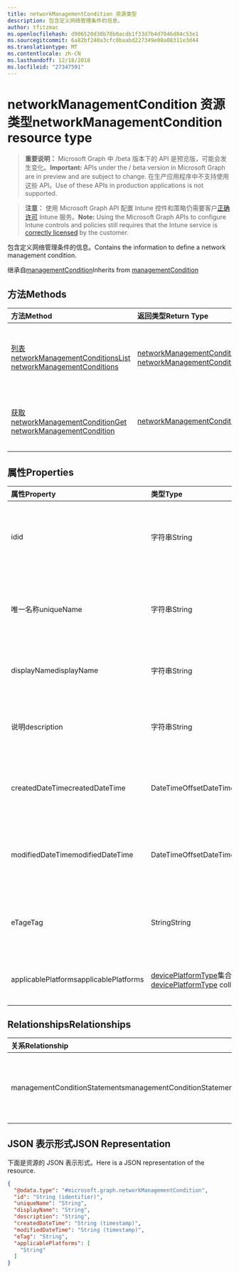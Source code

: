 ```yaml
---
title: networkManagementCondition 资源类型
description: 包含定义网络管理条件的信息。
author: tfitzmac
ms.openlocfilehash: d906520d30b78b0acdb1f33d7b4d7046d84c53e1
ms.sourcegitcommit: 6a82bf240a3cfc0baabd227349e08a08311e3d44
ms.translationtype: MT
ms.contentlocale: zh-CN
ms.lasthandoff: 12/18/2018
ms.locfileid: "27347591"
---
```

# <a name="networkmanagementcondition-resource-type"></a><span data-ttu-id="de424-103">networkManagementCondition 资源类型</span><span class="sxs-lookup"><span data-stu-id="de424-103">networkManagementCondition resource type</span></span>

> <span data-ttu-id="de424-104">**重要说明：** Microsoft Graph 中 /beta 版本下的 API 是预览版，可能会发生变化。</span><span class="sxs-lookup"><span data-stu-id="de424-104">**Important:** APIs under the / beta version in Microsoft Graph are in preview and are subject to change.</span></span> <span data-ttu-id="de424-105">在生产应用程序中不支持使用这些 API。</span><span class="sxs-lookup"><span data-stu-id="de424-105">Use of these APIs in production applications is not supported.</span></span>

> <span data-ttu-id="de424-106">**注意：** 使用 Microsoft Graph API 配置 Intune 控件和策略仍需要客户[正确许可](https://go.microsoft.com/fwlink/?linkid=839381) Intune 服务。</span><span class="sxs-lookup"><span data-stu-id="de424-106">**Note:** Using the Microsoft Graph APIs to configure Intune controls and policies still requires that the Intune service is [correctly licensed](https://go.microsoft.com/fwlink/?linkid=839381) by the customer.</span></span>

<span data-ttu-id="de424-107">包含定义网络管理条件的信息。</span><span class="sxs-lookup"><span data-stu-id="de424-107">Contains the information to define a network management condition.</span></span>

<span data-ttu-id="de424-108">继承自[managementCondition](../resources/intune-fencing-managementcondition.md)</span><span class="sxs-lookup"><span data-stu-id="de424-108">Inherits from [managementCondition](../resources/intune-fencing-managementcondition.md)</span></span>

## <a name="methods"></a><span data-ttu-id="de424-109">方法</span><span class="sxs-lookup"><span data-stu-id="de424-109">Methods</span></span>
|<span data-ttu-id="de424-110">方法</span><span class="sxs-lookup"><span data-stu-id="de424-110">Method</span></span>|<span data-ttu-id="de424-111">返回类型</span><span class="sxs-lookup"><span data-stu-id="de424-111">Return Type</span></span>|<span data-ttu-id="de424-112">说明</span><span class="sxs-lookup"><span data-stu-id="de424-112">Description</span></span>|
|:---|:---|:---|
|[<span data-ttu-id="de424-113">列表 networkManagementConditions</span><span class="sxs-lookup"><span data-stu-id="de424-113">List networkManagementConditions</span></span>](../api/intune-fencing-networkmanagementcondition-list.md)|<span data-ttu-id="de424-114">[networkManagementCondition](../resources/intune-fencing-networkmanagementcondition.md)集合</span><span class="sxs-lookup"><span data-stu-id="de424-114">[networkManagementCondition](../resources/intune-fencing-networkmanagementcondition.md) collection</span></span>|<span data-ttu-id="de424-115">列出属性和[networkManagementCondition](../resources/intune-fencing-networkmanagementcondition.md)对象之间的关系。</span><span class="sxs-lookup"><span data-stu-id="de424-115">List properties and relationships of the [networkManagementCondition](../resources/intune-fencing-networkmanagementcondition.md) objects.</span></span>|
|[<span data-ttu-id="de424-116">获取 networkManagementCondition</span><span class="sxs-lookup"><span data-stu-id="de424-116">Get networkManagementCondition</span></span>](../api/intune-fencing-networkmanagementcondition-get.md)|[<span data-ttu-id="de424-117">networkManagementCondition</span><span class="sxs-lookup"><span data-stu-id="de424-117">networkManagementCondition</span></span>](../resources/intune-fencing-networkmanagementcondition.md)|<span data-ttu-id="de424-118">读取属性和[networkManagementCondition](../resources/intune-fencing-networkmanagementcondition.md)对象的关系。</span><span class="sxs-lookup"><span data-stu-id="de424-118">Read properties and relationships of the [networkManagementCondition](../resources/intune-fencing-networkmanagementcondition.md) object.</span></span>|

## <a name="properties"></a><span data-ttu-id="de424-119">属性</span><span class="sxs-lookup"><span data-stu-id="de424-119">Properties</span></span>
|<span data-ttu-id="de424-120">属性</span><span class="sxs-lookup"><span data-stu-id="de424-120">Property</span></span>|<span data-ttu-id="de424-121">类型</span><span class="sxs-lookup"><span data-stu-id="de424-121">Type</span></span>|<span data-ttu-id="de424-122">说明</span><span class="sxs-lookup"><span data-stu-id="de424-122">Description</span></span>|
|:---|:---|:---|
|<span data-ttu-id="de424-123">id</span><span class="sxs-lookup"><span data-stu-id="de424-123">id</span></span>|<span data-ttu-id="de424-124">字符串</span><span class="sxs-lookup"><span data-stu-id="de424-124">String</span></span>|<span data-ttu-id="de424-125">管理条件的唯一标识符。</span><span class="sxs-lookup"><span data-stu-id="de424-125">Unique identifier for the management condition.</span></span> <span data-ttu-id="de424-126">系统生成时创建分配值。</span><span class="sxs-lookup"><span data-stu-id="de424-126">System generated value assigned when created.</span></span> <span data-ttu-id="de424-127">继承自[managementCondition](../resources/intune-fencing-managementcondition.md)</span><span class="sxs-lookup"><span data-stu-id="de424-127">Inherited from [managementCondition](../resources/intune-fencing-managementcondition.md)</span></span>|
|<span data-ttu-id="de424-128">唯一名称</span><span class="sxs-lookup"><span data-stu-id="de424-128">uniqueName</span></span>|<span data-ttu-id="de424-129">字符串</span><span class="sxs-lookup"><span data-stu-id="de424-129">String</span></span>|<span data-ttu-id="de424-130">管理条件的唯一名称。</span><span class="sxs-lookup"><span data-stu-id="de424-130">Unique name for the management condition.</span></span> <span data-ttu-id="de424-131">在管理条件表达式中使用。</span><span class="sxs-lookup"><span data-stu-id="de424-131">Used in management condition expressions.</span></span> <span data-ttu-id="de424-132">继承自[managementCondition](../resources/intune-fencing-managementcondition.md)</span><span class="sxs-lookup"><span data-stu-id="de424-132">Inherited from [managementCondition](../resources/intune-fencing-managementcondition.md)</span></span>|
|<span data-ttu-id="de424-133">displayName</span><span class="sxs-lookup"><span data-stu-id="de424-133">displayName</span></span>|<span data-ttu-id="de424-134">字符串</span><span class="sxs-lookup"><span data-stu-id="de424-134">String</span></span>|<span data-ttu-id="de424-135">管理员定义管理条件的名称。</span><span class="sxs-lookup"><span data-stu-id="de424-135">The admin defined name of the management condition.</span></span> <span data-ttu-id="de424-136">继承自[managementCondition](../resources/intune-fencing-managementcondition.md)</span><span class="sxs-lookup"><span data-stu-id="de424-136">Inherited from [managementCondition](../resources/intune-fencing-managementcondition.md)</span></span>|
|<span data-ttu-id="de424-137">说明</span><span class="sxs-lookup"><span data-stu-id="de424-137">description</span></span>|<span data-ttu-id="de424-138">字符串</span><span class="sxs-lookup"><span data-stu-id="de424-138">String</span></span>|<span data-ttu-id="de424-139">管理员定义的管理条件说明。</span><span class="sxs-lookup"><span data-stu-id="de424-139">The admin defined description of the management condition.</span></span> <span data-ttu-id="de424-140">继承自[managementCondition](../resources/intune-fencing-managementcondition.md)</span><span class="sxs-lookup"><span data-stu-id="de424-140">Inherited from [managementCondition](../resources/intune-fencing-managementcondition.md)</span></span>|
|<span data-ttu-id="de424-141">createdDateTime</span><span class="sxs-lookup"><span data-stu-id="de424-141">createdDateTime</span></span>|<span data-ttu-id="de424-142">DateTimeOffset</span><span class="sxs-lookup"><span data-stu-id="de424-142">DateTimeOffset</span></span>|<span data-ttu-id="de424-143">创建管理条件的时间。</span><span class="sxs-lookup"><span data-stu-id="de424-143">The time the management condition was created.</span></span> <span data-ttu-id="de424-144">生成的服务方。</span><span class="sxs-lookup"><span data-stu-id="de424-144">Generated service side.</span></span> <span data-ttu-id="de424-145">继承自[managementCondition](../resources/intune-fencing-managementcondition.md)</span><span class="sxs-lookup"><span data-stu-id="de424-145">Inherited from [managementCondition](../resources/intune-fencing-managementcondition.md)</span></span>|
|<span data-ttu-id="de424-146">modifiedDateTime</span><span class="sxs-lookup"><span data-stu-id="de424-146">modifiedDateTime</span></span>|<span data-ttu-id="de424-147">DateTimeOffset</span><span class="sxs-lookup"><span data-stu-id="de424-147">DateTimeOffset</span></span>|<span data-ttu-id="de424-148">管理条件上次修改时间。</span><span class="sxs-lookup"><span data-stu-id="de424-148">The time the management condition was last modified.</span></span> <span data-ttu-id="de424-149">更新服务端。</span><span class="sxs-lookup"><span data-stu-id="de424-149">Updated service side.</span></span> <span data-ttu-id="de424-150">继承自[managementCondition](../resources/intune-fencing-managementcondition.md)</span><span class="sxs-lookup"><span data-stu-id="de424-150">Inherited from [managementCondition](../resources/intune-fencing-managementcondition.md)</span></span>|
|<span data-ttu-id="de424-151">eTag</span><span class="sxs-lookup"><span data-stu-id="de424-151">eTag</span></span>|<span data-ttu-id="de424-152">String</span><span class="sxs-lookup"><span data-stu-id="de424-152">String</span></span>|<span data-ttu-id="de424-153">管理条件的 ETag。</span><span class="sxs-lookup"><span data-stu-id="de424-153">ETag of the management condition.</span></span> <span data-ttu-id="de424-154">更新服务端。</span><span class="sxs-lookup"><span data-stu-id="de424-154">Updated service side.</span></span> <span data-ttu-id="de424-155">继承自[managementCondition](../resources/intune-fencing-managementcondition.md)</span><span class="sxs-lookup"><span data-stu-id="de424-155">Inherited from [managementCondition](../resources/intune-fencing-managementcondition.md)</span></span>|
|<span data-ttu-id="de424-156">applicablePlatforms</span><span class="sxs-lookup"><span data-stu-id="de424-156">applicablePlatforms</span></span>|<span data-ttu-id="de424-157">[devicePlatformType](../resources/intune-shared-deviceplatformtype.md)集合</span><span class="sxs-lookup"><span data-stu-id="de424-157">[devicePlatformType](../resources/intune-shared-deviceplatformtype.md) collection</span></span>|<span data-ttu-id="de424-158">此管理条件适用的平台。</span><span class="sxs-lookup"><span data-stu-id="de424-158">The applicable platforms for this management condition.</span></span> <span data-ttu-id="de424-159">继承自[managementCondition](../resources/intune-fencing-managementcondition.md)</span><span class="sxs-lookup"><span data-stu-id="de424-159">Inherited from [managementCondition](../resources/intune-fencing-managementcondition.md)</span></span>|

## <a name="relationships"></a><span data-ttu-id="de424-160">Relationships</span><span class="sxs-lookup"><span data-stu-id="de424-160">Relationships</span></span>
|<span data-ttu-id="de424-161">关系</span><span class="sxs-lookup"><span data-stu-id="de424-161">Relationship</span></span>|<span data-ttu-id="de424-162">类型</span><span class="sxs-lookup"><span data-stu-id="de424-162">Type</span></span>|<span data-ttu-id="de424-163">说明</span><span class="sxs-lookup"><span data-stu-id="de424-163">Description</span></span>|
|:---|:---|:---|
|<span data-ttu-id="de424-164">managementConditionStatements</span><span class="sxs-lookup"><span data-stu-id="de424-164">managementConditionStatements</span></span>|<span data-ttu-id="de424-165">[managementConditionStatement](../resources/intune-fencing-managementconditionstatement.md)集合</span><span class="sxs-lookup"><span data-stu-id="de424-165">[managementConditionStatement](../resources/intune-fencing-managementconditionstatement.md) collection</span></span>|<span data-ttu-id="de424-166">为管理 condition 相关联的管理条件语句。</span><span class="sxs-lookup"><span data-stu-id="de424-166">The management condition statements associated to the management condition.</span></span> <span data-ttu-id="de424-167">继承自[managementCondition](../resources/intune-fencing-managementcondition.md)</span><span class="sxs-lookup"><span data-stu-id="de424-167">Inherited from [managementCondition](../resources/intune-fencing-managementcondition.md)</span></span>|

## <a name="json-representation"></a><span data-ttu-id="de424-168">JSON 表示形式</span><span class="sxs-lookup"><span data-stu-id="de424-168">JSON Representation</span></span>
<span data-ttu-id="de424-169">下面是资源的 JSON 表示形式。</span><span class="sxs-lookup"><span data-stu-id="de424-169">Here is a JSON representation of the resource.</span></span>
<!-- {
  "blockType": "resource",
  "keyProperty": "id",
  "@odata.type": "microsoft.graph.networkManagementCondition"
}
-->
``` json
{
  "@odata.type": "#microsoft.graph.networkManagementCondition",
  "id": "String (identifier)",
  "uniqueName": "String",
  "displayName": "String",
  "description": "String",
  "createdDateTime": "String (timestamp)",
  "modifiedDateTime": "String (timestamp)",
  "eTag": "String",
  "applicablePlatforms": [
    "String"
  ]
}
```






